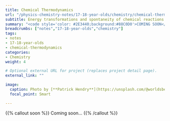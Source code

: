 ```yaml
---
title: Chemical Thermodynamics
url: "/physics-chemistry-notes/17-18-year-olds/chemistry/chemical-thermodynamics"
subtitle: Energy transformations and spontaneity of chemical reactions
summary: "<code style='color: #2E3440;background:#88C0D0'>COMING SOON</code> <br> Energy transformations and spontaneity of chemical reactions."
breadcrumbs: ["notes","17-18-year-olds","chemistry"]
tags:
- notes
- 17-18-year-olds
- chemical-thermodynamics
categories:
- Chemistry
weight: 4

# Optional external URL for project (replaces project detail page).
external_link: ""

image:
  caption: Photo by [**Patrick Hendry**](https://unsplash.com/@worldsbetweenlines) on [Unsplash](https://unsplash.com/photos/-AbeoL252z0)
  focal_point: Smart

---
```


{{% callout soon %}}
Coming soon...
{{% /callout %}}